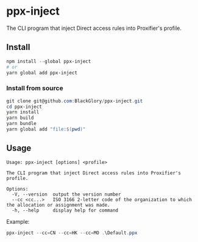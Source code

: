 # ppx-inject
The CLI program that inject Direct access rules into Proxifier's profile.

## Install
```powershell
npm install --global ppx-inject
# or
yarn global add ppx-inject
```

### Install from source
```powershell
git clone git@github.com:BlackGlory/ppx-inject.git
cd ppx-inject
yarn install
yarn build
yarn bundle
yarn global add "file:$(pwd)"
```

## Usage
```
Usage: ppx-inject [options] <profile>

The CLI program that inject Direct access rules into Proxifier's profile.

Options:
  -V, --version  output the version number
  --cc <cc...>   ISO 3166 2-letter code of the organization to which the allocation or assignment was made.
  -h, --help     display help for command
```

Example:
```powershell
ppx-inject --cc=CN --cc=HK --cc=MO .\Default.ppx
```
